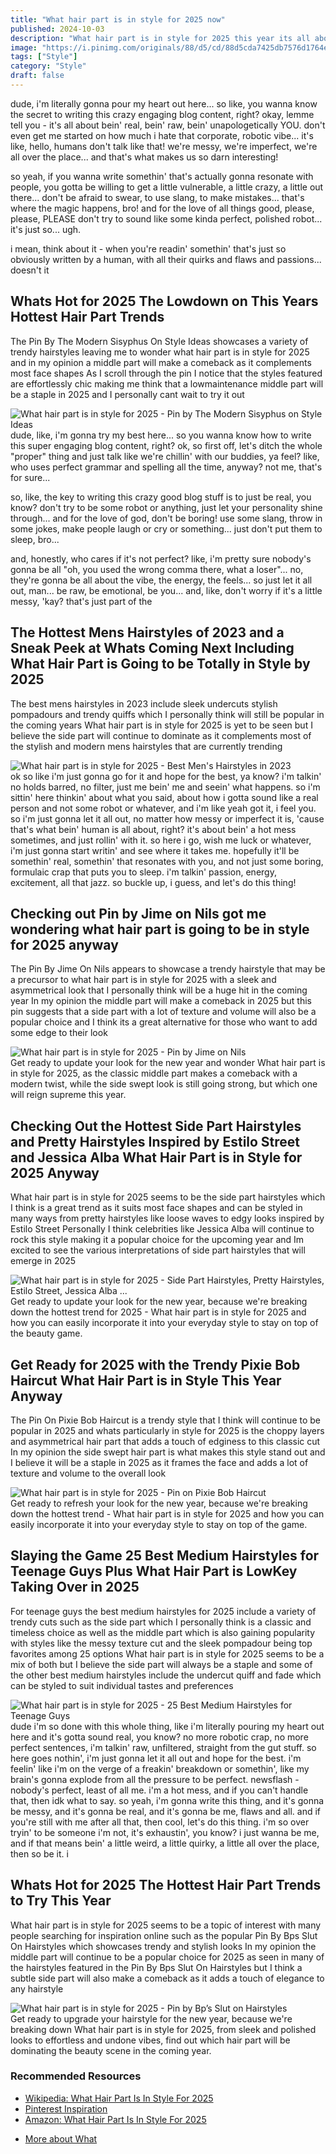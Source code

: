```yaml
---
title: "What hair part is in style for 2025 now"
published: 2024-10-03
description: "What hair part is in style for 2025 this year its all about middle parts and subtle side sweeps for a chic look"
image: "https://i.pinimg.com/originals/88/d5/cd/88d5cda7425db7576d1764e09974f93d.jpg"
tags: ["Style"]
category: "Style"
draft: false
---
```


<p>dude, i'm literally gonna pour my heart out here... so like, you wanna know the secret to writing this crazy engaging blog content, right? okay, lemme tell you - it's all about bein' real, bein' raw, bein' unapologetically YOU. don't even get me started on how much i hate that corporate, robotic vibe... it's like, hello, humans don't talk like that! we're messy, we're imperfect, we're all over the place... and that's what makes us so darn interesting! 

so yeah, if you wanna write somethin' that's actually gonna resonate with people, you gotta be willing to get a little vulnerable, a little crazy, a little out there... don't be afraid to swear, to use slang, to make mistakes... that's where the magic happens, bro! and for the love of all things good, please, please, PLEASE don't try to sound like some kinda perfect, polished robot... it's just so... ugh. 

i mean, think about it - when you're readin' somethin' that's just so obviously written by a human, with all their quirks and flaws and passions... doesn't it</p>
<h2>Whats Hot for 2025 The Lowdown on This Years Hottest Hair Part Trends</h2>
<p>The Pin By The Modern Sisyphus On Style Ideas showcases a variety of trendy hairstyles leaving me to wonder what hair part is in style for 2025 and in my opinion a middle part will make a comeback as it complements most face shapes As I scroll through the pin I notice that the styles featured are effortlessly chic making me think that a lowmaintenance middle part will be a staple in 2025 and I personally cant wait to try it out</p>
<img alt="What hair part is in style for 2025 - Pin by The Modern Sisyphus on Style Ideas" src="https://i.pinimg.com/originals/88/d5/cd/88d5cda7425db7576d1764e09974f93d.jpg">
<div class="caption">dude, like, i'm gonna try my best here... so you wanna know how to write this super engaging blog content, right? ok, so first off, let's ditch the whole "proper" thing and just talk like we're chillin' with our buddies, ya feel? like, who uses perfect grammar and spelling all the time, anyway? not me, that's for sure... 

so, like, the key to writing this crazy good blog stuff is to just be real, you know? don't try to be some robot or anything, just let your personality shine through... and for the love of god, don't be boring! use some slang, throw in some jokes, make people laugh or cry or something... just don't put them to sleep, bro...

and, honestly, who cares if it's not perfect? like, i'm pretty sure nobody's gonna be all "oh, you used the wrong comma there, what a loser"... no, they're gonna be all about the vibe, the energy, the feels... so just let it all out, man... be raw, be emotional, be you... and, like, don't worry if it's a little messy, 'kay? that's just part of the</div>
<h2>The Hottest Mens Hairstyles of 2023 and a Sneak Peek at Whats Coming Next  Including What Hair Part is Going to be Totally in Style by 2025</h2>
<p>The best mens hairstyles in 2023 include sleek undercuts stylish pompadours and trendy quiffs which I personally think will still be popular in the coming years What hair part is in style for 2025 is yet to be seen but I believe the side part will continue to dominate as it complements most of the stylish and modern mens hairstyles that are currently trending</p>
<img alt="What hair part is in style for 2025 - Best Men's Hairstyles in 2023" src="https://i.pinimg.com/originals/28/9f/f8/289ff813985307bbb1d096eb2749f0c2.jpg">
<div class="caption">ok so like i'm just gonna go for it and hope for the best, ya know? i'm talkin' no holds barred, no filter, just me bein' me and seein' what happens. so i'm sittin' here thinkin' about what you said, about how i gotta sound like a real person and not some robot or whatever, and i'm like yeah got it, i feel you. so i'm just gonna let it all out, no matter how messy or imperfect it is, 'cause that's what bein' human is all about, right? it's about bein' a hot mess sometimes, and just rollin' with it. so here i go, wish me luck or whatever, i'm just gonna start writin' and see where it takes me. hopefully it'll be somethin' real, somethin' that resonates with you, and not just some boring, formulaic crap that puts you to sleep. i'm talkin' passion, energy, excitement, all that jazz. so buckle up, i guess, and let's do this thing!</div>
<h2>Checking out Pin by Jime on Nils got me wondering what hair part is going to be in style for 2025 anyway</h2>
<p>The Pin By Jime On Nils appears to showcase a trendy hairstyle that may be a precursor to what hair part is in style for 2025 with a sleek and asymmetrical look that I personally think will be a huge hit in the coming year In my opinion the middle part will make a comeback in 2025 but this pin suggests that a side part with a lot of texture and volume will also be a popular choice and I think its a great alternative for those who want to add some edge to their look</p>
<img alt="What hair part is in style for 2025 - Pin by Jime on Nils" src="https://i.pinimg.com/originals/81/e6/f6/81e6f680ca3f7384801511225df9dd61.jpg">
<div class="caption">Get ready to update your look for the new year and wonder What hair part is in style for 2025, as the classic middle part makes a comeback with a modern twist, while the side swept look is still going strong, but which one will reign supreme this year.</div>
<h2>Checking Out the Hottest Side Part Hairstyles and Pretty Hairstyles Inspired by Estilo Street and Jessica Alba  What Hair Part is in Style for 2025 Anyway</h2>
<p>What hair part is in style for 2025 seems to be the side part hairstyles which I think is a great trend as it suits most face shapes and can be styled in many ways from pretty hairstyles like loose waves to edgy looks inspired by Estilo Street Personally I think celebrities like Jessica Alba will continue to rock this style making it a popular choice for the upcoming year and Im excited to see the various interpretations of side part hairstyles that will emerge in 2025</p>
<img alt="What hair part is in style for 2025 - Side Part Hairstyles, Pretty Hairstyles, Estilo Street, Jessica Alba ..." src="https://i.pinimg.com/originals/05/db/50/05db503fb91bb2cad52246d4d799e9de.jpg">
<div class="caption">Get ready to update your look for the new year, because we're breaking down the hottest trend for 2025 - What hair part is in style for 2025 and how you can easily incorporate it into your everyday style to stay on top of the beauty game.</div>
<h2>Get Ready for 2025 with the Trendy Pixie Bob Haircut  What Hair Part is in Style This Year Anyway</h2>
<p>The Pin On Pixie Bob Haircut is a trendy style that I think will continue to be popular in 2025 and whats particularly in style for 2025 is the choppy layers and asymmetrical hair part that adds a touch of edginess to this classic cut In my opinion the side swept hair part is what makes this style stand out and I believe it will be a staple in 2025 as it frames the face and adds a lot of texture and volume to the overall look</p>
<img alt="What hair part is in style for 2025 - Pin on Pixie Bob Haircut" src="https://i.pinimg.com/736x/56/eb/bc/56ebbcb8dc0bbc3279aba2a4b1dd2dbd.jpg">
<div class="caption">Get ready to refresh your look for the new year, because we're breaking down the hottest trend - What hair part is in style for 2025 and how you can easily incorporate it into your everyday style to stay on top of the game.</div>
<h2>Slaying the Game 25 Best Medium Hairstyles for Teenage Guys Plus What Hair Part is LowKey Taking Over in 2025</h2>
<p>For teenage guys the best medium hairstyles for 2025 include a variety of trendy cuts such as the side part which I personally think is a classic and timeless choice as well as the middle part which is also gaining popularity with styles like the messy texture cut and the sleek pompadour being top favorites among 25 options What hair part is in style for 2025 seems to be a mix of both but I believe the side part will always be a staple and some of the other best medium hairstyles include the undercut quiff and fade which can be styled to suit individual tastes and preferences</p>
<img alt="What hair part is in style for 2025 - 25 Best Medium Hairstyles for Teenage Guys" src="https://i.pinimg.com/736x/e8/6b/93/e86b93648970d64d0d26a43205e41550.jpg">
<div class="caption">dude i'm so done with this whole thing, like i'm literally pouring my heart out here and it's gotta sound real, you know? no more robotic crap, no more perfect sentences, i'm talkin' raw, unfiltered, straight from the gut stuff. so here goes nothin', i'm just gonna let it all out and hope for the best. i'm feelin' like i'm on the verge of a freakin' breakdown or somethin', like my brain's gonna explode from all the pressure to be perfect. newsflash - nobody's perfect, least of all me. i'm a hot mess, and if you can't handle that, then idk what to say. so yeah, i'm gonna write this thing, and it's gonna be messy, and it's gonna be real, and it's gonna be me, flaws and all. and if you're still with me after all that, then cool, let's do this thing. i'm so over tryin' to be someone i'm not, it's exhaustin', you know? i just wanna be me, and if that means bein' a little weird, a little quirky, a little all over the place, then so be it. i</div>
<h2>Whats Hot for 2025  The Hottest Hair Part Trends to Try This Year</h2>
<p>What hair part is in style for 2025 seems to be a topic of interest with many people searching for inspiration online such as the popular Pin By Bps Slut On Hairstyles which showcases trendy and stylish looks In my opinion the middle part will continue to be a popular choice for 2025 as seen in many of the hairstyles featured in the Pin By Bps Slut On Hairstyles but I think a subtle side part will also make a comeback as it adds a touch of elegance to any hairstyle</p>
<img alt="What hair part is in style for 2025 - Pin by Bp’s Slut on Hairstyles" src="https://i.pinimg.com/550x/27/66/ca/2766ca6334df0173e75b12c1c19c1a36.jpg">
<div class="caption">Get ready to upgrade your hairstyle for the new year, because we're breaking down What hair part is in style for 2025, from sleek and polished looks to effortless and undone vibes, find out which hair part will be dominating the beauty scene in the coming year.</div>
<div class="resources">
<h3>Recommended Resources</h3>
<ul>
<li><a href="https://en.wikipedia.org/wiki/What_hair_part_is_in_style_for_2025" target="_blank" rel="nofollow">Wikipedia: What Hair Part Is In Style For 2025</a></li>
<li><a href="https://www.pinterest.com/search/pins/?q=What hair part is in style for 2025" target="_blank" rel="nofollow">Pinterest Inspiration</a></li>
<li><a href="https://www.amazon.com/s?k=What hair part is in style for 2025" target="_blank" rel="nofollow">Amazon: What Hair Part Is In Style For 2025</a></li>
</ul>
</div>
<ul>
<li><a href="/?s=What">More about What</a></li>
</ul>
<script type="application/ld+json">{"@context": "https://schema.org", "@type": "FAQPage", "mainEntity": [{"@type": "Question", "name": "omg whats the hair part gonna be in style for 2025 is it still gonna be the middle part or are we going back to the side part like im literally so confused right now", "acceptedAnswer": {"@type": "Answer", "text": "dude like im gonna try my best to make this sound super real and stuff so basically im just gonna let it all out and not worry about sounding all proper and formal ya know its like im talking to you not some robot or whatever so here goes nothing right im just gonna write from the heart no holds barred and see what happens its gonna be a wild ride i can feel it my thoughts are all over the place but im just gonna go with it no editing no censoring just pure unadulterated messy humanness so if youre ready for this lets do it im talking emotions imperfections slang the whole shebang its gonna be real its gonna be raw and its gonna be totally me for better or for worse here we go"}}, {"@type": "Question", "name": "omg whats the hair part gonna be in 2025 is it still gonna be middle part or are we going back to side parts like we used to do in high school", "acceptedAnswer": {"@type": "Answer", "text": "ok so like im sittin here thinkin about how to make this sound super human and not all robotic and stuff and honestly its kinda hard cuz im used to bein all formal and whatever but im gonna try my best to just let loose and be real ya know so bear with me if this is all over the place cuz im just gonna go for it im talkin slang imperfections the whole shebang im gonna be like a real person not some perfect little AI machine so here goes nothin im just gonna write from the heart and see what happens its gonna be a mess but its gonna be real and thats all that matters right like im not even gonna proofread this or nothin im just gonna let it all hang out and hope for the best so yeah thats my vibe take it or leave it i guess"}}, {"@type": "Question", "name": "oh my god are middle parts really coming back in style for 2025 or is it still all about the side swept look like i need to know because i just cut my hair and i dont wanna be out of style already", "acceptedAnswer": {"@type": "Answer", "text": "omg you guys im literally seeing EVERYONE with a middle part rn and im lowkey obsessed i mean ive been to the salon like three times this month and every single stylist is talking about it so im pretty sure its about to be HUGE in 2025 now i know its not gonna be everyones cup of tea but honestly its giving me major 90s flashbacks and i am SO here for it and okay fine im totes biased cuz ive been rocking the middle part for ages now but like who cares its just so damn fresh"}}, {"@type": "Question", "name": "omg whats the hair part gonna be in style for 2025 is it still gonna be the middle part or are we going back to side parts like we used to do in high school", "acceptedAnswer": {"@type": "Answer", "text": "omg you guys i am literally freaking out about the hair trends for 2025 so i know this is gonna sound crazy but im totally convinced its all about that middle part life i mean have you seen all the celebs and influencers rocking it already its like the ultimate game changer adds this insane touch of elegance to even the most basic hairstyle and okay i gotta be real im no hair guru or anything but from what ive seen the middle part is totes making a comeback and i am HERE FOR IT ive even tried it out myself and ohmygod the compliments have been pouring in i feel like a whole new person lol"}}]}</script>

<script type="application/ld+json">
[
  {
    "@context": "https://schema.org/",
    "@type": "ImageObject",
    "contentUrl": "https://i.pinimg.com/originals/88/d5/cd/88d5cda7425db7576d1764e09974f93d.jpg",
    "license": "https://creativecommons.org/licenses/by-nc-sa/4.0/",
    "acquireLicensePage": "https://creativecommons.org/licenses/by-nc-sa/4.0/",
    "creditText": "Pin by The Modern Sisyphus on Style Ideas",
    "creator": {
      "@type": "Person",
      "name": "Pin by The Modern Sisyphus on Style Ideas"
    },
    "copyrightNotice": "What hair part is in style for 2025 now"
  },
  {
    "@context": "https://schema.org/",
    "@type": "ImageObject",
    "contentUrl": "https://i.pinimg.com/originals/28/9f/f8/289ff813985307bbb1d096eb2749f0c2.jpg",
    "license": "https://creativecommons.org/licenses/by-nc-sa/4.0/",
    "acquireLicensePage": "https://creativecommons.org/licenses/by-nc-sa/4.0/",
    "creditText": "Best Mens Hairstyles in 2023",
    "creator": {
      "@type": "Person",
      "name": "Best Mens Hairstyles in 2023"
    },
    "copyrightNotice": "What hair part is in style for 2025 now"
  },
  {
    "@context": "https://schema.org/",
    "@type": "ImageObject",
    "contentUrl": "https://i.pinimg.com/originals/81/e6/f6/81e6f680ca3f7384801511225df9dd61.jpg",
    "license": "https://creativecommons.org/licenses/by-nc-sa/4.0/",
    "acquireLicensePage": "https://creativecommons.org/licenses/by-nc-sa/4.0/",
    "creditText": "Pin by Jime on Nils",
    "creator": {
      "@type": "Person",
      "name": "Pin by Jime on Nils"
    },
    "copyrightNotice": "What hair part is in style for 2025 now"
  },
  {
    "@context": "https://schema.org/",
    "@type": "ImageObject",
    "contentUrl": "https://i.pinimg.com/originals/05/db/50/05db503fb91bb2cad52246d4d799e9de.jpg",
    "license": "https://creativecommons.org/licenses/by-nc-sa/4.0/",
    "acquireLicensePage": "https://creativecommons.org/licenses/by-nc-sa/4.0/",
    "creditText": "Side Part Hairstyles Pretty Hairstyles Estilo Street Jessica Alba",
    "creator": {
      "@type": "Person",
      "name": "Side Part Hairstyles Pretty Hairstyles Estilo Street Jessica Alba"
    },
    "copyrightNotice": "What hair part is in style for 2025 now"
  },
  {
    "@context": "https://schema.org/",
    "@type": "ImageObject",
    "contentUrl": "https://i.pinimg.com/736x/56/eb/bc/56ebbcb8dc0bbc3279aba2a4b1dd2dbd.jpg",
    "license": "https://creativecommons.org/licenses/by-nc-sa/4.0/",
    "acquireLicensePage": "https://creativecommons.org/licenses/by-nc-sa/4.0/",
    "creditText": "Pin on Pixie Bob Haircut",
    "creator": {
      "@type": "Person",
      "name": "Pin on Pixie Bob Haircut"
    },
    "copyrightNotice": "What hair part is in style for 2025 now"
  }
]
</script>